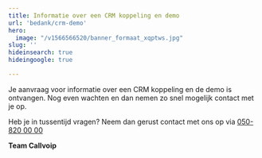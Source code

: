 ```yaml
---
title: Informatie over een CRM koppeling en demo
url: 'bedank/crm-demo'
hero:
  image: "/v1566566520/banner_formaat_xqptws.jpg"
slug: ''
hideinsearch: true
hideingoogle: true

---
```

Je aanvraag voor informatie over een CRM koppeling en de demo is ontvangen. Nog even wachten en dan nemen zo snel mogelijk contact met je op.

Heb je in tussentijd vragen? Neem dan gerust contact met ons op via [050-820 00 00](tel:+31508200000)

**Team Callvoip**
